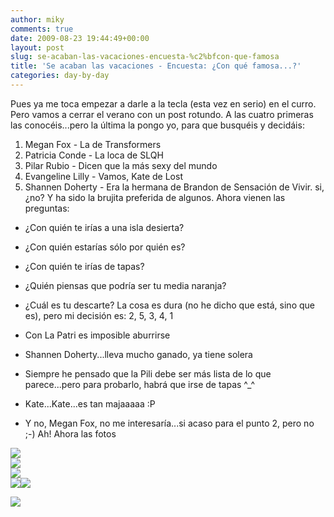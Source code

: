 ```yaml
---
author: miky
comments: true
date: 2009-08-23 19:44:49+00:00
layout: post
slug: se-acaban-las-vacaciones-encuesta-%c2%bfcon-que-famosa
title: 'Se acaban las vacaciones - Encuesta: ¿Con qué famosa...?'
categories: day-by-day
---
```


Pues ya me toca empezar a darle a la tecla (esta vez en serio) en el curro. Pero vamos a cerrar el verano con un post rotundo. A las cuatro primeras las conocéis...pero la última la pongo yo, para que busquéis y decidáis:  


  1. Megan Fox - La de Transformers
  2. Patricia Conde - La loca de SLQH
  3. Pilar Rubio - Dicen que la más sexy del mundo
  4. Evangeline Lilly - Vamos, Kate de Lost
  5. Shannen Doherty - Era la hermana de Brandon de Sensación de Vivir. si, ¿no? Y ha sido la brujita preferida de algunos.
Ahora vienen las preguntas:  


  * ¿Con quién te irías a una isla desierta?
  * ¿Con quién estarías sólo por quién es?
  * ¿Con quién te irías de tapas?
  * ¿Quién piensas que podría ser tu media naranja?
  * ¿Cuál es tu descarte?
La cosa es dura (no he dicho que está, sino que es), pero mi decisión es: 2, 5, 3, 4, 1  


  * Con La Patri es imposible aburrirse
  * Shannen Doherty...lleva mucho ganado, ya tiene solera
  * Siempre he pensado que la Pili debe ser más lista de lo que parece...pero para probarlo, habrá que irse de tapas ^_^
  * Kate...Kate...es tan majaaaaa :P
  * Y no, Megan Fox, no me interesaría...si acaso para el punto 2, pero no ;-)
Ah! Ahora las fotos  


![](http://www.huaymimama.net/wp-content/uploads/2009/07/megan-fox.PNG)  
![](http://www.elblogdefamosas.com/wp-content/uploads/2007/09/patricia-conde-6.jpg)  
![](http://www.uncoached.com/wp-content/uploads/2009/06/pilar_rubio_4.jpg)  
![](http://blogs.gamefilia.com/files/imce/u416235/264381_Evangeline-Lilly-Posters.jpg)![](http://www.nypost.com/seven/07022008/photos/shannen_doherty.jpg)  


  
  


![](http://img.zemanta.com/pixy.gif?x-id=e6218b2f-01b9-88ec-9a1a-53b341e6f924)
